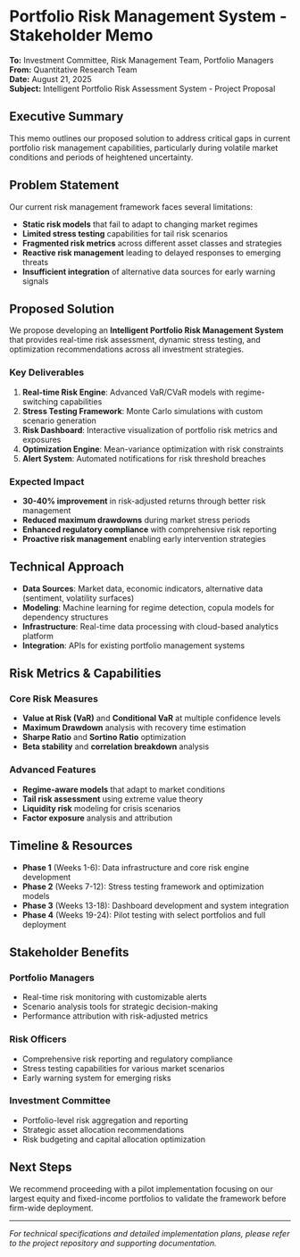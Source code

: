 # Portfolio Risk Management System - Stakeholder Memo

**To:** Investment Committee, Risk Management Team, Portfolio Managers  
**From:** Quantitative Research Team  
**Date:** August 21, 2025  
**Subject:** Intelligent Portfolio Risk Assessment System - Project Proposal

## Executive Summary

This memo outlines our proposed solution to address critical gaps in current portfolio risk management capabilities, particularly during volatile market conditions and periods of heightened uncertainty.

## Problem Statement

Our current risk management framework faces several limitations:
- **Static risk models** that fail to adapt to changing market regimes
- **Limited stress testing** capabilities for tail risk scenarios
- **Fragmented risk metrics** across different asset classes and strategies
- **Reactive risk management** leading to delayed responses to emerging threats
- **Insufficient integration** of alternative data sources for early warning signals

## Proposed Solution

We propose developing an **Intelligent Portfolio Risk Management System** that provides real-time risk assessment, dynamic stress testing, and optimization recommendations across all investment strategies.

### Key Deliverables
1. **Real-time Risk Engine**: Advanced VaR/CVaR models with regime-switching capabilities
2. **Stress Testing Framework**: Monte Carlo simulations with custom scenario generation
3. **Risk Dashboard**: Interactive visualization of portfolio risk metrics and exposures
4. **Optimization Engine**: Mean-variance optimization with risk constraints
5. **Alert System**: Automated notifications for risk threshold breaches

### Expected Impact
- **30-40% improvement** in risk-adjusted returns through better risk management
- **Reduced maximum drawdowns** during market stress periods
- **Enhanced regulatory compliance** with comprehensive risk reporting
- **Proactive risk management** enabling early intervention strategies

## Technical Approach

- **Data Sources**: Market data, economic indicators, alternative data (sentiment, volatility surfaces)
- **Modeling**: Machine learning for regime detection, copula models for dependency structures
- **Infrastructure**: Real-time data processing with cloud-based analytics platform
- **Integration**: APIs for existing portfolio management systems

## Risk Metrics & Capabilities

### Core Risk Measures
- **Value at Risk (VaR)** and **Conditional VaR** at multiple confidence levels
- **Maximum Drawdown** analysis with recovery time estimation
- **Sharpe Ratio** and **Sortino Ratio** optimization
- **Beta stability** and **correlation breakdown** analysis

### Advanced Features
- **Regime-aware models** that adapt to market conditions
- **Tail risk assessment** using extreme value theory
- **Liquidity risk** modeling for crisis scenarios
- **Factor exposure** analysis and attribution

## Timeline & Resources

- **Phase 1** (Weeks 1-6): Data infrastructure and core risk engine development
- **Phase 2** (Weeks 7-12): Stress testing framework and optimization models
- **Phase 3** (Weeks 13-18): Dashboard development and system integration
- **Phase 4** (Weeks 19-24): Pilot testing with select portfolios and full deployment

## Stakeholder Benefits

### Portfolio Managers
- Real-time risk monitoring with customizable alerts
- Scenario analysis tools for strategic decision-making
- Performance attribution with risk-adjusted metrics

### Risk Officers
- Comprehensive risk reporting and regulatory compliance
- Stress testing capabilities for various market scenarios
- Early warning system for emerging risks

### Investment Committee
- Portfolio-level risk aggregation and reporting
- Strategic asset allocation recommendations
- Risk budgeting and capital allocation optimization

## Next Steps

We recommend proceeding with a pilot implementation focusing on our largest equity and fixed-income portfolios to validate the framework before firm-wide deployment.

---

*For technical specifications and detailed implementation plans, please refer to the project repository and supporting documentation.*

